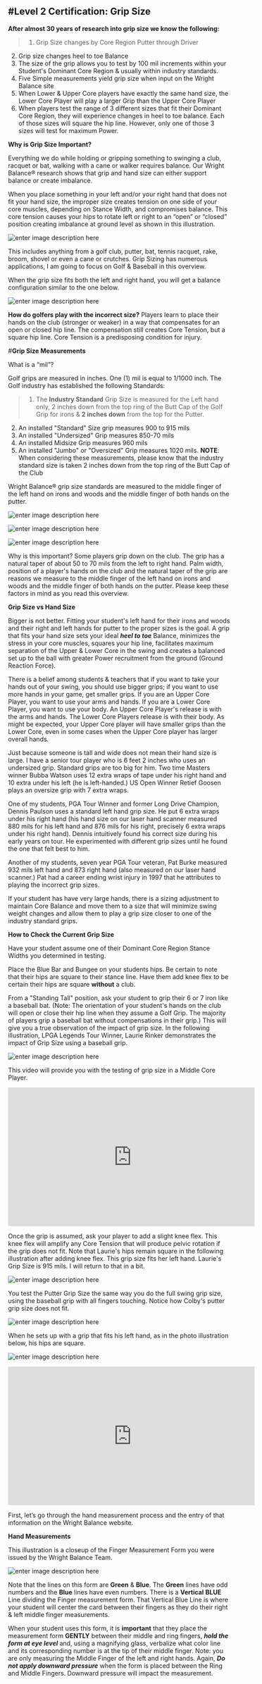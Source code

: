 <!-- TITLE: Home -->
<!-- SUBTITLE: Level 3-->

 #**Level 2 Certification:  Grip Size**   
------------------



**After almost 30 years of research into grip size we know the following:**
> 1.   Grip Size changes by Core Region Putter through Driver 
2. Grip size changes heel to toe Balance
3. The size of the grip allows you to test by 100 mil increments within your Student's Dominant Core Region & usually within industry standards.   
4. Five Simple measurements yield grip size when input on the Wright Balance site
5. When Lower & Upper Core players have exactly the same hand size, the Lower Core Player will play a larger Grip than the Upper Core Player 
7. When players test the range of 3 different sizes that fit their Dominant Core Region, they will experience changes in heel to toe balance.  Each of those sizes will square the hip line.  However, only one of those 3 sizes will test for maximum Power.   
 
**Why is Grip Size Important?**

Everything we do while holding or gripping something  to swinging a club, racquet or bat, walking with a cane or walker requires balance.  Our Wright Balance® research shows that grip and hand size can either support balance or create imbalance.

When you place something in your left and/or your right hand that does not fit your hand size, the improper size creates tension on one side of your core muscles, depending on Stance Width, and compromises balance.  This core tension causes your hips to rotate left or right to an “open” or “closed” position creating imbalance at ground level as shown in this illustration.  

![enter image description here](http://i.imgur.com/4pdhKWj.jpg)

This includes anything from a golf club, putter, bat, tennis racquet, rake, broom, shovel or even a cane or crutches.   Grip Sizing has numerous applications, I am going to focus on Golf & Baseball in this overview.

When the grip size fits both the left and right hand, you will get a balance configuration similar to the one below.

![enter image description here](http://i.imgur.com/GAy2lWT.jpg)

**How do golfers play with the incorrect size?**  Players learn to place their hands on the club (stronger or weaker) in a way that compensates for an open or closed hip line.   The compensation still creates Core Tension, but a square hip line.  Core Tension is a predisposing condition for injury. 

#**Grip Size Measurements**

What is a “mil”?

Golf grips are measured in inches. One (1) mil is equal to 1/1000 inch.  The Golf industry has established the following Standards:
>1. The **Industry Standard** Grip Size is measured for the Left hand only, 2 inches down from the top ring of the Butt Cap of the Golf Grip for irons & **2 inches down** from the top for the Putter.
2.  An installed "Standard" Size grip measures 900 to 915 mils 
3. An installed "Undersized" Grip measures 850-70 mils
4. An installed Midsize Grip measures 960 mils
5. An installed "Jumbo" or "Oversized" Grip measures 1020 mils.
**NOTE**:  When considering these measurements, please know that the industry standard size is taken 2 inches down from the top ring of the Butt Cap of the Club  
 
Wright Balance® grip size standards are measured to the middle finger of the left hand on irons and woods and the middle finger of both hands on the putter.


![enter image description here](http://i.imgur.com/4V1tEo9.jpg)


![enter image description here](http://i.imgur.com/1xSuJIs.jpg)

![enter image description here](http://i.imgur.com/LvpwkSv.jpg)
 

Why is this important?  Some players grip down on the club.  The grip has a natural taper of about 50 to 70 mils from the left to right hand. Palm width, position of a player's hands on the club and the natural taper of the grip are reasons we measure to the middle finger of the left hand on irons and woods and the middle finger of both hands on the putter.  Please keep these factors in mind as you read this overview. 
  

**Grip Size vs Hand Size**

Bigger is not better.  Fitting your student's left hand for their irons and woods and their right and left hands for putter to the proper sizes is the goal.  A grip that fits your hand size sets your ideal ***heel to toe*** Balance, minimizes the stress in your core muscles, squares your hip line, facilitates maximum separation of the Upper & Lower Core in the swing and creates a balanced set up to the ball with greater Power recruitment from the ground (Ground Reaction Force).   

There is a belief among students & teachers that if you want to take your hands out of your swing, you should use bigger grips; if you want to use more hands in your game, get smaller grips.  If you are an Upper Core Player, you want to use your arms and hands.  If you are a Lower Core Player, you want to use your body.  An Upper Core Player's release is with the arms and hands.  The Lower Core Players release is with their body.  As might be expected, your Upper Core player will have smaller grips than the Lower Core, even in some cases when the Upper Core player has larger overall hands.  

Just because someone is tall and wide does not mean their hand size is large.  I have a senior tour player who is 6 feet 2 inches who uses an undersized grip.  Standard grips are too big for him.  Two time Masters winner Bubba Watson uses 12 extra wraps of tape under his right hand and 10 extra under his left (he is left-handed.)  US Open Winner Retief Goosen plays an oversize grip with 7 extra wraps.  

One of my students, PGA Tour Winner and former Long Drive Champion, Dennis Paulson uses a standard left hand grip size.  He put 6 extra wraps under his right hand (his hand size on our laser hand scanner measured   880 mils for his left hand and 876 mils for his right, precisely 6 extra wraps under his right hand).  Dennis intuitively found his correct size during his early years on tour.  He experimented with different grip sizes until he found the one that felt best to him.  

Another of my students, seven year PGA Tour veteran, Pat Burke measured 932 mils left hand and 873 right hand (also measured on our laser hand scanner.)  Pat had a career ending wrist injury in 1997 that he attributes to playing the incorrect grip sizes.  

If your student has have very large hands, there is a sizing adjustment to maintain Core Balance and move them to a size that will minimize swing weight changes and allow them to play a grip size closer to one of the industry standard grips.      

**How to Check the Current Grip Size**

Have your student assume one of their Dominant Core Region Stance Widths you determined in testing.

Place the Blue Bar and Bungee on your students hips.  Be certain to note that their hips are square to their stance line.  Have them add knee flex to be certain their hips are square **without** a club.  

From a "Standing Tall" position, ask your student to grip their 6 or 7 iron like a baseball bat.  (Note:  The orientation of your student's hands on the club will open or close their hip line when they assume a Golf Grip.  The majority of players grip a baseball bat without compensations in their grip.)  This will give you a true observation of the impact of grip size.  In the following illustration, LPGA Legends Tour Winner, Laurie Rinker demonstrates the impact of Grip Size using a baseball grip.

![enter image description here](http://i.imgur.com/wJDGJV0.jpg)

This video will provide you with the testing of grip size in a Middle Core Player.

<iframe width="560" height="315" src="https://www.youtube.com/embed/YQS5qcWLLEQ?rel=0" frameborder="0" allowfullscreen></iframe>

Once the grip is assumed, ask your player to add a slight knee flex.  This knee flex will amplify  any Core Tension that will produce pelvic rotation if the grip does not fit.  Note that Laurie's hips remain square in the following illustration after adding knee flex.  This grip size fits her left hand.  Laurie's Grip Size is 915 mils.  I will return to that in a bit.

![enter image description here](http://i.imgur.com/hC6NhPc.jpg)

You test the Putter Grip Size the same way you do the full swing grip size, using the baseball grip with all fingers touching.   Notice how Colby's putter grip size does not fit.     


 
![enter image description here](http://i.imgur.com/P6epzwL.jpg)

When he sets up with a grip that fits his left hand, as in the photo illustration below, his hips are square.

![enter image description here](http://i.imgur.com/DVMqxxE.jpg)

<iframe width="560" height="315" src="https://www.youtube.com/embed/AOjmmk7Qo-g?rel=0" frameborder="0" allowfullscreen></iframe>


First, let’s go through the hand measurement process and the entry of that information on the Wright Balance website. 

**Hand Measurements**

This illustration is a closeup of the Finger Measurement Form you were issued by the Wright Balance Team.

![enter image description here](http://i.imgur.com/aHWGvaX.jpg)

Note that the lines on this form are **Green** & **Blue**.  The **Green** lines have odd numbers and the **Blue** lines have even numbers.  There is a **Vertical** **BLUE** Line dividing the Finger measurement form.  That Vertical Blue Line is where your student will center the card between their fingers as they do their right & left middle finger measurements.

When your student uses this form, it is **important** that they place the measurement form **GENTLY** between their middle and ring fingers, ***hold the form at eye level*** and, using a magnifying glass, verbalize what color line and its corresponding number is at the tip of their middle finger.  Note: you are only measuring the Middle Finger of the left and right hands.  Again,  ***Do not apply downward pressure*** when the form is placed between the Ring and Middle Fingers.  Downward pressure will impact the measurement.